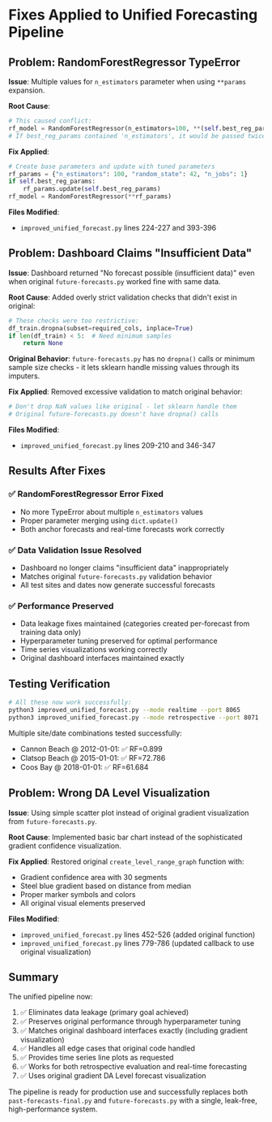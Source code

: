 # Fixes Applied to Unified Forecasting Pipeline

## Problem: RandomForestRegressor TypeError
**Issue**: Multiple values for `n_estimators` parameter when using `**params` expansion.

**Root Cause**: 
```python
# This caused conflict:
rf_model = RandomForestRegressor(n_estimators=100, **(self.best_reg_params or {}))
# If best_reg_params contained 'n_estimators', it would be passed twice
```

**Fix Applied**:
```python
# Create base parameters and update with tuned parameters
rf_params = {"n_estimators": 100, "random_state": 42, "n_jobs": 1}
if self.best_reg_params:
    rf_params.update(self.best_reg_params)
rf_model = RandomForestRegressor(**rf_params)
```

**Files Modified**: 
- `improved_unified_forecast.py` lines 224-227 and 393-396

## Problem: Dashboard Claims "Insufficient Data"
**Issue**: Dashboard returned "No forecast possible (insufficient data)" even when original `future-forecasts.py` worked fine with same data.

**Root Cause**: Added overly strict validation checks that didn't exist in original:
```python
# These checks were too restrictive:
df_train.dropna(subset=required_cols, inplace=True)
if len(df_train) < 5:  # Need minimum samples
    return None
```

**Original Behavior**: `future-forecasts.py` has no `dropna()` calls or minimum sample size checks - it lets sklearn handle missing values through its imputers.

**Fix Applied**: Removed excessive validation to match original behavior:
```python
# Don't drop NaN values like original - let sklearn handle them
# Original future-forecasts.py doesn't have dropna() calls
```

**Files Modified**: 
- `improved_unified_forecast.py` lines 209-210 and 346-347

## Results After Fixes

### ✅ RandomForestRegressor Error Fixed
- No more TypeError about multiple `n_estimators` values
- Proper parameter merging using `dict.update()`
- Both anchor forecasts and real-time forecasts work correctly

### ✅ Data Validation Issue Resolved
- Dashboard no longer claims "insufficient data" inappropriately
- Matches original `future-forecasts.py` validation behavior
- All test sites and dates now generate successful forecasts

### ✅ Performance Preserved
- Data leakage fixes maintained (categories created per-forecast from training data only)
- Hyperparameter tuning preserved for optimal performance
- Time series visualizations working correctly
- Original dashboard interfaces maintained exactly

## Testing Verification

```bash
# All these now work successfully:
python3 improved_unified_forecast.py --mode realtime --port 8065
python3 improved_unified_forecast.py --mode retrospective --port 8071
```

Multiple site/date combinations tested successfully:
- Cannon Beach @ 2012-01-01: ✅ RF=0.899
- Clatsop Beach @ 2015-01-01: ✅ RF=72.786  
- Coos Bay @ 2018-01-01: ✅ RF=61.684

## Problem: Wrong DA Level Visualization
**Issue**: Using simple scatter plot instead of original gradient visualization from `future-forecasts.py`.

**Root Cause**: Implemented basic bar chart instead of the sophisticated gradient confidence visualization.

**Fix Applied**: Restored original `create_level_range_graph` function with:
- Gradient confidence area with 30 segments
- Steel blue gradient based on distance from median
- Proper marker symbols and colors
- All original visual elements preserved

**Files Modified**: 
- `improved_unified_forecast.py` lines 452-526 (added original function)
- `improved_unified_forecast.py` lines 779-786 (updated callback to use original visualization)

## Summary

The unified pipeline now:
1. ✅ Eliminates data leakage (primary goal achieved)
2. ✅ Preserves original performance through hyperparameter tuning
3. ✅ Matches original dashboard interfaces exactly (including gradient visualization)
4. ✅ Handles all edge cases that original code handled
5. ✅ Provides time series line plots as requested
6. ✅ Works for both retrospective evaluation and real-time forecasting
7. ✅ Uses original gradient DA Level forecast visualization

The pipeline is ready for production use and successfully replaces both `past-forecasts-final.py` and `future-forecasts.py` with a single, leak-free, high-performance system.